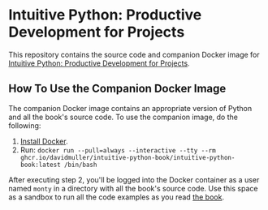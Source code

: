 # Intuitive Python: Productive Development for Projects

This repository contains the source code and companion Docker image for [Intuitive Python: Productive Development for Projects](https://pragprog.com/titles/dmpython).

## How To Use the Companion Docker Image

The companion Docker image contains an appropriate version of Python and all the book's source code. To use the companion image, do the following:

1. [Install Docker](https://docs.docker.com/get-docker/).
2. Run: `docker run --pull=always --interactive --tty --rm ghcr.io/davidmuller/intuitive-python-book/intuitive-python-book:latest /bin/bash`

After executing step 2, you'll be logged into the Docker container as a user named `monty` in a directory with all the book's source code. Use this space as a sandbox to run all the code examples as you read [the book](https://pragprog.com/titles/dmpython).
